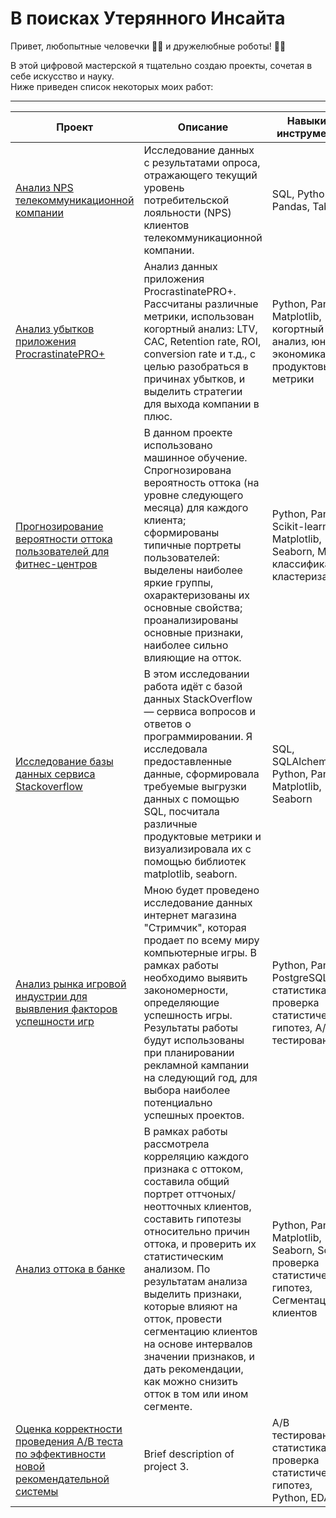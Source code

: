 # В поисках Утерянного Инсайта

Привет, любопытные человечки 🧐🧐 и дружелюбные роботы! 🤖🤖    

В этой цифровой мастерской я тщательно создаю проекты, сочетая в себе искусство и науку.    
Ниже приведен список некоторых моих работ:

---


| Проект | Описание | Навыки и инструменты
| ------- | ----------- | ----------------- |
| [Анализ NPS телекоммуникационной компании](https://github.com/ZenCitizen/portfolio/tree/main/Telecom%20NPS) | Исследование данных с результатами опроса, отражающего текущий уровень потребительской лояльности (NPS) клиентов телекоммуникационной компании. | SQL, Python, Pandas, Tableau |
| [Анализ убытков приложения ProcrastinatePRO+](https://github.com/ZenCitizen/portfolio/tree/main/Procrastinate_pro%20Unit_Economy) | Анализ данных приложения ProcrastinatePRO+. Рассчитаны различные метрики, использован когортный анализ: LTV, CAC, Retention rate, ROI, conversion rate и т.д., с целью разобраться в причинах убытков, и выделить стратегии для выхода компании в плюс. | Python, Pandas, Matplotlib, когортный анализ, юнит-экономика, продуктовые метрики |
| [Прогнозирование вероятности оттока пользователей для фитнес-центров](https://github.com/ZenCitizen/portfolio/tree/main/ML_churn_prediction) | В данном проекте использовано машинное обучение. Спрогнозирована вероятность оттока (на уровне следующего месяца) для каждого клиента; сформированы типичные портреты пользователей: выделены наиболее яркие группы, охарактеризованы их основные свойства; проанализированы основные признаки, наиболее сильно влияющие на отток. | Python, Pandas, Scikit-learn, Matplotlib, Seaborn, ML, классификация, кластеризация |
| [Исследование базы данных сервиса Stackoverflow](https://github.com/ZenCitizen/portfolio/tree/main/Stackoverflow_SQL) | В этом исследовании работа идёт с базой данных StackOverflow — сервиса вопросов и ответов о программировании. Я исследовала предоставленные данные, сформировала требуемые выгрузки данных с помощью SQL, посчитала различные продуктовые метрики и визуализировала их с помощью библиотек matplotlib, seaborn. | SQL, SQLAlchemy, Python, Pandas, Matplotlib, Seaborn |
| [Анализ рынка игровой индустрии для выявления факторов успешности игр](https://github.com/ZenCitizen/portfolio/tree/main/Gaming_industry_analysis) | Мною будет проведено исследование данных интернет магазина "Стримчик", которая продает по всему миру компьютерные игры. В рамках работы необходимо выявить закономерности, определяющие успешность игры. Результаты работы будут использованы при планировании рекламной кампании на следующий год, для выбора наиболее потенциально успешных проектов. | Python, Pandas, PostgreSQL, статистика, проверка статистических гипотез, A/B-тестирование |
| [Анализ оттока в банке ](https://github.com/ZenCitizen/portfolio/tree/main/Banking_churn_mitigation) | В рамках работы рассмотрела корреляцию каждого признака с оттоком, составила общий портрет оттчоных/неотточных клиентов, составить гипотезы относительно причин оттока, и проверить их статистическим анализом. По результатам анализа выделить признаки, которые влияют на отток, провести сегментацию клиентов на основе интервалов значении признаков, и дать рекомендации, как можно снизить отток в том или ином сегменте. | Python, Pandas, Matplotlib, Seaborn, Scipy, проверка статистических гипотез, Сегментация клиентов |
| [Оценка корректности проведения А/В теста по эффективности новой рекомендательной системы](https://github.com/ZenCitizen/portfolio/tree/main/AB%20testing) | Brief description of project 3. | А/В тестирование, статистика, проверка статистических гипотез, Python, EDA |




